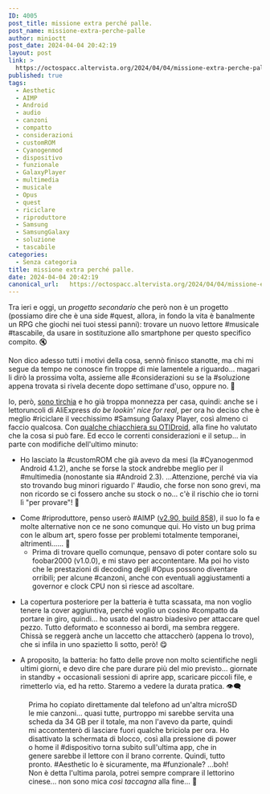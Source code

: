 ```yaml
---
ID: 4005
post_title: missione extra perché palle.
post_name: missione-extra-perche-palle
author: minioctt
post_date: 2024-04-04 20:42:19
layout: post
link: >
  https://octospacc.altervista.org/2024/04/04/missione-extra-perche-palle/
published: true
tags:
  - Aesthetic
  - AIMP
  - Android
  - audio
  - canzoni
  - compatto
  - considerazioni
  - customROM
  - Cyanogenmod
  - dispositivo
  - funzionale
  - GalaxyPlayer
  - multimedia
  - musicale
  - Opus
  - quest
  - riciclare
  - riproduttore
  - Samsung
  - SamsungGalaxy
  - soluzione
  - tascabile
categories:
  - Senza categoria
title: missione extra perché palle.
date: 2024-04-04 20:42:19
canonical_url:   https://octospacc.altervista.org/2024/04/04/missione-extra-perche-palle/
---
```

<!-- wp:paragraph -->
<p>Tra ieri e oggi, un <em>progetto secondario</em> che però non è un progetto (possiamo dire che è una side #quest, allora, in fondo la vita è banalmente un RPG che giochi nei tuoi stessi panni): trovare un nuovo lettore #musicale #tascabile, da usare in sostituzione allo smartphone per questo specifico compito. 🔇️</p>
<!-- /wp:paragraph -->

<!-- wp:paragraph -->
<p>Non dico adesso tutti i motivi della cosa, sennò finisco stanotte, ma chi mi segue da tempo ne conosce fin troppe di mie lamentele a riguardo... magari li dirò la prossima volta, assieme alle #considerazioni su se la #soluzione appena trovata si rivela decente dopo settimane d'uso, oppure no. 🎃️</p>
<!-- /wp:paragraph -->

<!-- wp:paragraph -->
<p>Io, però, <a href="2024/04/03/non-spendo-zoldi/">sono tirchia</a> e ho già troppa monnezza per casa, quindi: anche se i lettoruncoli di AliExpress <em>do be lookin' nice for real</em>, per ora ho deciso che è meglio #riciclare il vecchissimo #Samsung Galaxy Player, così almeno ci faccio qualcosa. Con <a href="https://t.me/OTIdroid/629565">qualche chiacchiera su OTIDroid</a>, alla fine ho valutato che la cosa si può fare. Ed ecco le correnti considerazioni e il setup... in parte con modifiche dell'ultimo minuto:</p>
<!-- /wp:paragraph -->

<!-- wp:list -->
<ul><!-- wp:list-item -->
<li>Ho lasciato la #customROM che già avevo da mesi (la #Cyanogenmod Android 4.1.2), anche se forse la stock andrebbe meglio per il #multimedia (nonostante sia #Android 2.3). ...Attenzione, perché via via sto trovando bug minori riguardo l' #audio, che forse non sono grevi, ma non ricordo se ci fossero anche su stock o no... c'è il rischio che io torni lì "per provare"! 🌋️</li>
<!-- /wp:list-item --></ul>
<!-- /wp:list -->

<!-- wp:list -->
<ul><!-- wp:list-item -->
<li>Come #riproduttore, penso userò #AIMP (<a href="https://www.apkmirror.com/apk/artem-izmaylov/aimp/aimp-v2-90-build-858-31-08-2019-release/aimp-v2-90-build-858-31-08-2019-android-apk-download/">v2.90, build 858</a>), il suo lo fa e molte alternative non ce ne sono comunque qui. Ho visto un bug prima con le album art, spero fosse per problemi totalmente temporanei, altrimenti...... 🔪️<!-- wp:list -->
<ul><!-- wp:list-item -->
<li>Prima di trovare quello comunque,&nbsp;pensavo di poter contare solo su foobar2000 (v1.0.0), e mi stavo per accontentare. Ma poi ho visto che le prestazioni di decoding degli #Opus possono diventare orribili; per alcune #canzoni, anche con eventuali aggiustamenti a governor e clock CPU non si riesce ad ascoltare.</li>
<!-- /wp:list-item --></ul>
<!-- /wp:list --></li>
<!-- /wp:list-item --></ul>
<!-- /wp:list -->

<!-- wp:list -->
<ul><!-- wp:list-item -->
<li>La copertura posteriore per la batteria è tutta scassata, ma non voglio tenere la cover aggiuntiva, perché voglio un cosino #compatto da portare in giro, quindi... ho usato del nastro biadesivo per attaccare quel pezzo. Tutto deformato e sconnesso ai bordi, ma sembra reggere. Chissà se reggerà anche un laccetto che attaccherò (appena lo trovo), che si infila in uno spazietto lì sotto, però! 😋️</li>
<!-- /wp:list-item --></ul>
<!-- /wp:list -->

<!-- wp:list -->
<ul><!-- wp:list-item -->
<li>A proposito, la batteria: ho fatto delle prove non molto scientifiche negli ultimi giorni, e devo dire che pare durare più del mio previsto... giornate in standby + occasionali sessioni di aprire app, scaricare piccoli file, e rimetterlo via, ed ha retto. Staremo a vedere la durata pratica. 👁️‍🗨️️</li>
<!-- /wp:list-item --></ul>
<!-- /wp:list -->

<!-- wp:paragraph -->
<p></p>
<!-- /wp:paragraph -->

<!-- wp:image {"id":4007,"sizeSlug":"large","linkDestination":"none"} -->
<figure class="wp-block-image size-large"><img src="{{site.cdnurl}}/assets/uploads/2024/04/img_20240404_202604445236023180907972-960x1280.jpg" alt="" class="wp-image-4007"/><figcaption class="wp-element-caption">Prima ho copiato direttamente dal telefono ad un'altra microSD le mie canzoni... quasi tutte, purtroppo mi sarebbe servita una scheda da 34 GB per il totale, ma non l'avevo da parte, quindi mi accontenterò di lasciare fuori qualche briciola per ora. Ho disattivato la schermata di blocco, così alla pressione di power o home il #dispositivo torna subito sull'ultima app, che in genere sarebbe il lettore con il brano corrente. Quindi, tutto pronto. #Aesthetic lo è sicuramente, ma #funzionale? ...boh! Non è detta l'ultima parola, potrei sempre comprare il lettorino cinese... non sono mica <em>così taccagna</em> alla fine... 🤥️</figcaption></figure>
<!-- /wp:image -->